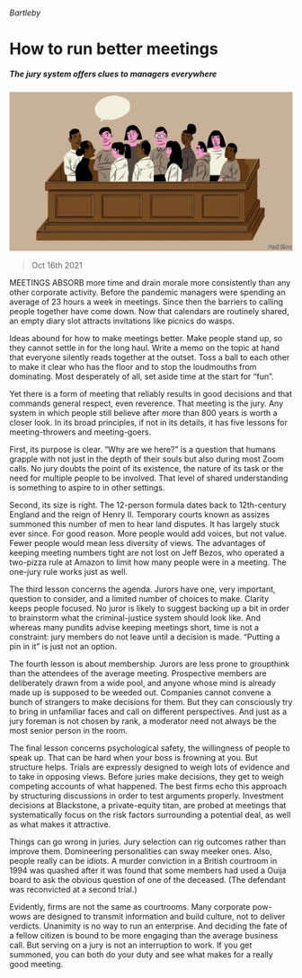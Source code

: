 ###### Bartleby

# How to run better meetings 

##### The jury system offers clues to managers everywhere 

![image](images/20211016_WBD001_1.jpg) 

> Oct 16th 2021 

MEETINGS ABSORB more time and drain morale more consistently than any other corporate activity. Before the pandemic managers were spending an average of 23 hours a week in meetings. Since then the barriers to calling people together have come down. Now that calendars are routinely shared, an empty diary slot attracts invitations like picnics do wasps.

Ideas abound for how to make meetings better. Make people stand up, so they cannot settle in for the long haul. Write a memo on the topic at hand that everyone silently reads together at the outset. Toss a ball to each other to make it clear who has the floor and to stop the loudmouths from dominating. Most desperately of all, set aside time at the start for “fun”.


Yet there is a form of meeting that reliably results in good decisions and that commands general respect, even reverence. That meeting is the jury. Any system in which people still believe after more than 800 years is worth a closer look. In its broad principles, if not in its details, it has five lessons for meeting-throwers and meeting-goers.

First, its purpose is clear. “Why are we here?” is a question that humans grapple with not just in the depth of their souls but also during most Zoom calls. No jury doubts the point of its existence, the nature of its task or the need for multiple people to be involved. That level of shared understanding is something to aspire to in other settings.

Second, its size is right. The 12-person formula dates back to 12th-century England and the reign of Henry II. Temporary courts known as assizes summoned this number of men to hear land disputes. It has largely stuck ever since. For good reason. More people would add voices, but not value. Fewer people would mean less diversity of views. The advantages of keeping meeting numbers tight are not lost on Jeff Bezos, who operated a two-pizza rule at Amazon to limit how many people were in a meeting. The one-jury rule works just as well.

The third lesson concerns the agenda. Jurors have one, very important, question to consider, and a limited number of choices to make. Clarity keeps people focused. No juror is likely to suggest backing up a bit in order to brainstorm what the criminal-justice system should look like. And whereas many pundits advise keeping meetings short, time is not a constraint: jury members do not leave until a decision is made. “Putting a pin in it” is just not an option.

The fourth lesson is about membership. Jurors are less prone to groupthink than the attendees of the average meeting. Prospective members are deliberately drawn from a wide pool, and anyone whose mind is already made up is supposed to be weeded out. Companies cannot convene a bunch of strangers to make decisions for them. But they can consciously try to bring in unfamiliar faces and call on different perspectives. And just as a jury foreman is not chosen by rank, a moderator need not always be the most senior person in the room.

The final lesson concerns psychological safety, the willingness of people to speak up. That can be hard when your boss is frowning at you. But structure helps. Trials are expressly designed to weigh lots of evidence and to take in opposing views. Before juries make decisions, they get to weigh competing accounts of what happened. The best firms echo this approach by structuring discussions in order to test arguments properly. Investment decisions at Blackstone, a private-equity titan, are probed at meetings that systematically focus on the risk factors surrounding a potential deal, as well as what makes it attractive.

Things can go wrong in juries. Jury selection can rig outcomes rather than improve them. Domineering personalities can sway meeker ones. Also, people really can be idiots. A murder conviction in a British courtroom in 1994 was quashed after it was found that some members had used a Ouija board to ask the obvious question of one of the deceased. (The defendant was reconvicted at a second trial.)

Evidently, firms are not the same as courtrooms. Many corporate pow-wows are designed to transmit information and build culture, not to deliver verdicts. Unanimity is no way to run an enterprise. And deciding the fate of a fellow citizen is bound to be more engaging than the average business call. But serving on a jury is not an interruption to work. If you get summoned, you can both do your duty and see what makes for a really good meeting.


